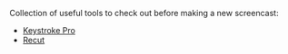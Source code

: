 Collection of useful tools to check out before making a new screencast:
* [Keystroke Pro](https://apps.apple.com/app/id1572206224?ct=ixeau)
* [Recut](https://getrecut.com/)